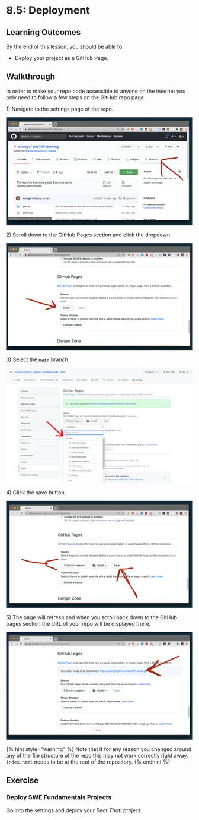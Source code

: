 # 8.5: Deployment

## Learning Outcomes

By the end of this lesson, you should be able to:

* Deploy your project as a GitHub Page.

## Walkthrough

In order to make your repo code accessible to anyone on the internet you only need to follow a few steps on the GitHub repo page.

1\) Navigate to the settings page of the repo.

![](../.gitbook/assets/screen-shot-2020-09-10-at-6.31.26-pm.png)

2\) Scroll down to the GitHub Pages section and click the dropdown

![](../.gitbook/assets/screen-shot-2020-09-10-at-6.31.43-pm.png)

3\) Select the **`main`** branch.

![](<../.gitbook/assets/Screenshot 2021-12-11 111132.png>)

4\) Click the save button.

![](../.gitbook/assets/screen-shot-2020-09-10-at-6.31.53-pm.png)

5\) The page will refresh and when you scroll back down to the GitHub pages section the URL of your repo will be displayed there.

![](../.gitbook/assets/screen-shot-2020-09-10-at-6.38.19-pm.png)

{% hint style="warning" %}
Note that if for any reason you changed around any of the file structure of the repo this may not work correctly right away. `index.html` needs to be at the root of the repository.
{% endhint %}

## **Exercise**

### **Deploy SWE Fundamentals Projects**

Go into the settings and deploy your _Beat That!_ project.
